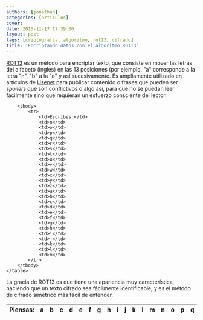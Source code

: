 ```yaml
---
authors: [jonathan]
categories: [articulos]
cover: 
date: 2015-11-17 17:39:00
layout: post
tags: [criptografia, algoritmo, rot13, cifrado]
title: 'Encriptando datos con el algoritmo ROT13'
---
```


[ROT13][rot13] es un método para encriptar texto, que consiste en mover las 
letras del alfabeto (inglés) en las 13 posiciones (por ejemplo, "a" corresponde 
a la letra "n", "b" a la "o" y así sucesivamente.<!--more--> Es ampliamente utilizado 
en artículos de [Usenet][usenet] para publicar contenido o frases que pueden 
ser *spoilers* que son conflictivos o algo así, para que no se puedan leer 
fácilmente sino que requieran un esfuerzo consciente del lector.

<div class="figure figure-responsive">
	<table>
		<thead>
			<tr>
				<th>Piensas:</th>
				<th>a</th>
				<th>b</th>
				<th>c</th>
				<th>d</th>
				<th>e</th>
				<th>f</th>
				<th>g</th>
				<th>h</th>
				<th>i</th>
				<th>j</th>
				<th>k</th>
				<th>l</th>
				<th>m</th>
				<th>n</th>
				<th>o</th>
				<th>p</th>
				<th>q</th>
				<th>r</th>
				<th>s</th>
				<th>t</th>
				<th>u</th>
				<th>v</th>
				<th>w</th>
				<th>x</th>
				<th>y</th>
				<th>z</th>
			</tr>
		</thead>

		<tbody>
			<tr>
				<td>Escribes:</td>
				<td>n</td>
				<td>o</td>
				<td>p</td>
				<td>q</td>
				<td>r</td>
				<td>s</td>
				<td>t</td>
				<td>u</td>
				<td>v</td>
				<td>w</td>
				<td>x</td>
				<td>y</td>
				<td>z</td>
				<td>a</td>
				<td>b</td>
				<td>c</td>
				<td>d</td>
				<td>e</td>
				<td>f</td>
				<td>g</td>
				<td>h</td>
				<td>i</td>
				<td>j</td>
				<td>k</td>
				<td>l</td>
				<td>m</td>
			</tr>
		</tbody>
	</table>
</div>

La gracia de ROT13 es que tiene una apariencia muy característica, haciendo que 
un texto cifrado sea fácilmente identificable, y es el método de cifrado 
simétrico más fácil de entender.

[rot13]: https://en.wikipedia.org/wiki/ROT13
[usenet]: https://es.wikipedia.org/wiki/Usenet
